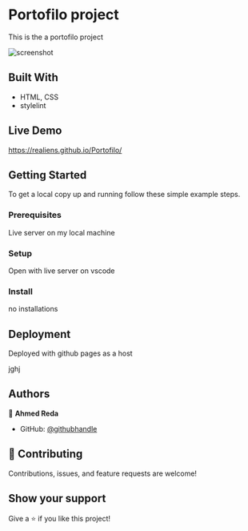 # Portofilo project

This is the a portofilo project  

![screenshot]('./screenshot.png')

## Built With


- HTML, CSS
- stylelint


## Live Demo
https://realiens.github.io/Portofilo/
## Getting Started

To get a local copy up and running follow these simple example steps.

### Prerequisites

Live server on my local machine

### Setup

Open with live server on vscode

### Install
no installations


## Deployment
 
Deployed with github pages as a host

jghj
## Authors

👤 **Ahmed Reda**

- GitHub: [@githubhandle](https://github.com/ReAliens)



## 🤝 Contributing

Contributions, issues, and feature requests are welcome!

## Show your support

Give a ⭐️ if you like this project!
